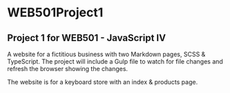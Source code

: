 # WEB501Project1
## Project 1 for WEB501 - JavaScript IV

A website for a fictitious business with two Markdown pages, SCSS & TypeScript. The project will include a Gulp file to watch for file changes and refresh the browser showing the changes.

The website is for a keyboard store with an index & products page. 